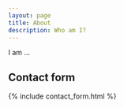 ```yaml
---
layout: page
title: About
description: Who am I?
---
```


I am ...

## Contact form

{% include contact_form.html %}
